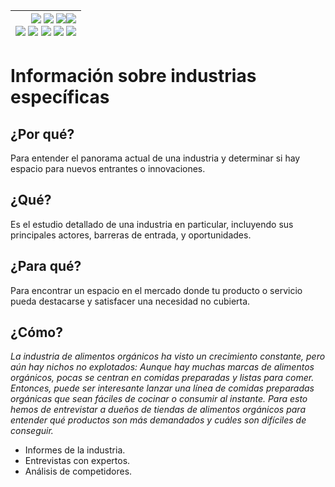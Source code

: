 <div align=right>

|[![](https://img.shields.io/badge/-Inicio-FFF?style=flat&logo=Emlakjet&logoColor=black)](/README.md) [![](https://img.shields.io/badge/-Introducción-FFF?style=flat&logo=abbrobotstudio&logoColor=black)](/documentos/intro.md) [![](https://img.shields.io/badge/-Panorámica-FFF?style=flat&logo=openstreetmap&logoColor=black)](/documentos/panoramica.md)[![](https://img.shields.io/badge/-Modelos_de_lenguaje-FFF?style=flat&logo=LiveChat&logoColor=black)](/documentos/LLMs.md)<br>  [![](https://img.shields.io/badge/-Prompts-FFF?style=flat&logo=Proton&logoColor=black)](/documentos/prompts/README.md) [![](https://img.shields.io/badge/-Ing,_de_prompts-FFF?style=flat&logo=googleearthengine&logoColor=black)](/documentos/ingenieriaDePrompts/README.md) [![](https://img.shields.io/badge/-Patrones-FFF?style=flat&logo=textpattern&logoColor=black)](/documentos/ingenieriaDePrompts/patrones/README.md) [![](https://img.shields.io/badge/8vP-FFF?style=flat&logo=v8&logoColor=black)](/documentos/prompts/mejoresPracticas/8virtudesDelPrompting.md) [![](https://img.shields.io/badge/-Casos_de_uso-FFF?style=flat&logo=gitbook&logoColor=black)](/documentos/casosDeUso/README.md)|
|-:|

</div>

# Información sobre industrias específicas

## ¿Por qué?

Para entender el panorama actual de una industria y determinar si hay espacio para nuevos entrantes o innovaciones.

## ¿Qué?

Es el estudio detallado de una industria en particular, incluyendo sus principales actores, barreras de entrada, y oportunidades.

## ¿Para qué?

Para encontrar un espacio en el mercado donde tu producto o servicio pueda destacarse y satisfacer una necesidad no cubierta.

## ¿Cómo?

*La industria de alimentos orgánicos ha visto un crecimiento constante, pero aún hay nichos no explotados: Aunque hay muchas marcas de alimentos orgánicos, pocas se centran en comidas preparadas y listas para comer. Entonces, puede ser interesante lanzar una línea de comidas preparadas orgánicas que sean fáciles de cocinar o consumir al instante. Para esto hemos de entrevistar a dueños de tiendas de alimentos orgánicos para entender qué productos son más demandados y cuáles son difíciles de conseguir.*

- Informes de la industria.
- Entrevistas con expertos.
- Análisis de competidores.
